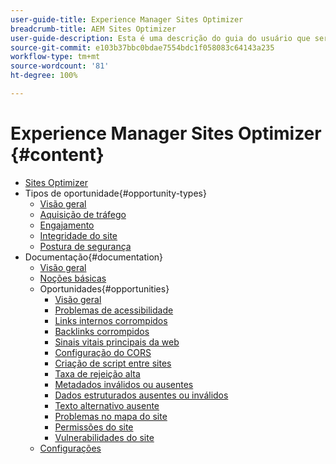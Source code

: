 ```yaml
---
user-guide-title: Experience Manager Sites Optimizer
breadcrumb-title: AEM Sites Optimizer
user-guide-description: Esta é uma descrição do guia do usuário que será exibida na página de destino.
source-git-commit: e103b37bbc0bdae7554bdc1f058083c64143a235
workflow-type: tm+mt
source-wordcount: '81'
ht-degree: 100%

---
```



# Experience Manager Sites Optimizer {#content}

+ [Sites Optimizer](/help/home.md)
+ Tipos de oportunidade{#opportunity-types}
   + [Visão geral](/help/opportunity-types/overview.md)
   + [Aquisição de tráfego](/help/opportunity-types/traffic-acquisition.md)
   + [Engajamento](/help/opportunity-types/engagement.md)
   + [Integridade do site](/help/opportunity-types/site-health.md)
   + [Postura de segurança](/help/opportunity-types/security-posture.md)
+ Documentação{#documentation}
   + [Visão geral](/help/documentation/overview.md)
   + [Noções básicas](/help/documentation/basics.md)
   + Oportunidades{#opportunities}
      + [Visão geral](/help/documentation/opportunities/overview.md)
      + [Problemas de acessibilidade](/help/documentation/opportunities/accessibility-issues.md)
      + [Links internos corrompidos](/help/documentation/opportunities/broken-internal-links.md)
      + [Backlinks corrompidos](/help/documentation/opportunities/broken-backlinks.md)
      + [Sinais vitais principais da web](/help/documentation/opportunities/core-web-vitals.md)
      + [Configuração do CORS](/help/documentation/opportunities/cors-configuration.md)
      + [Criação de script entre sites](/help/documentation/opportunities/cross-site-scripting.md)
      + [Taxa de rejeição alta](/help/documentation/opportunities/high-bounce-rate.md)
      + [Metadados inválidos ou ausentes](/help/documentation/opportunities/invalid-or-missing-metadata.md)
      + [Dados estruturados ausentes ou inválidos](/help/documentation/opportunities/missing-invalid-structured-data.md)
      + [Texto alternativo ausente](/help/documentation/opportunities/missing-alt-text.md)
      + [Problemas no mapa do site](/help/documentation/opportunities/sitemap-issues.md)
      + [Permissões do site](/help/documentation/opportunities/website-permissions.md)
      + [Vulnerabilidades do site](/help/documentation/opportunities/website-vulnerabilities.md)
   + [Configurações](/help/documentation/settings.md)
